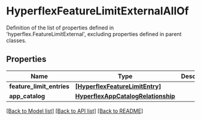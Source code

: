 # HyperflexFeatureLimitExternalAllOf

Definition of the list of properties defined in 'hyperflex.FeatureLimitExternal', excluding properties defined in parent classes.
## Properties
Name | Type | Description | Notes
------------ | ------------- | ------------- | -------------
**feature_limit_entries** | [**[HyperflexFeatureLimitEntry]**](HyperflexFeatureLimitEntry.md) |  | [optional] 
**app_catalog** | [**HyperflexAppCatalogRelationship**](HyperflexAppCatalogRelationship.md) |  | [optional] 

[[Back to Model list]](../README.md#documentation-for-models) [[Back to API list]](../README.md#documentation-for-api-endpoints) [[Back to README]](../README.md)


